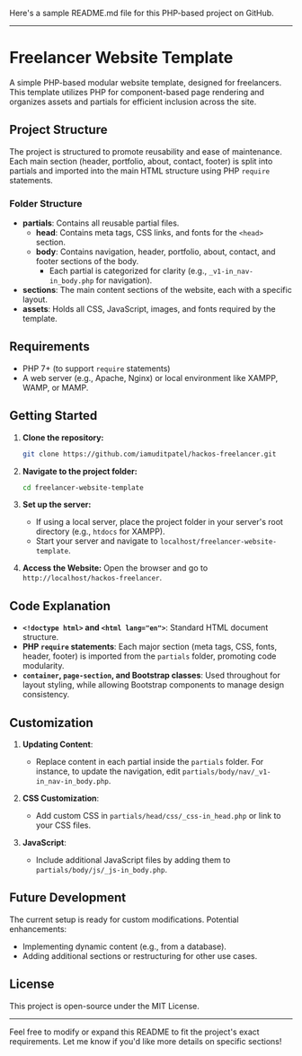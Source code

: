 Here's a sample README.md file for this PHP-based project on GitHub.

---

# Freelancer Website Template

A simple PHP-based modular website template, designed for freelancers. This template utilizes PHP for component-based page rendering and organizes assets and partials for efficient inclusion across the site.

## Project Structure

The project is structured to promote reusability and ease of maintenance. Each main section (header, portfolio, about, contact, footer) is split into partials and imported into the main HTML structure using PHP `require` statements.

### Folder Structure

- **partials**: Contains all reusable partial files.
  - **head**: Contains meta tags, CSS links, and fonts for the `<head>` section.
  - **body**: Contains navigation, header, portfolio, about, contact, and footer sections of the body.
    - Each partial is categorized for clarity (e.g., `_v1-in_nav-in_body.php` for navigation).
- **sections**: The main content sections of the website, each with a specific layout.
- **assets**: Holds all CSS, JavaScript, images, and fonts required by the template.

## Requirements

- PHP 7+ (to support `require` statements)
- A web server (e.g., Apache, Nginx) or local environment like XAMPP, WAMP, or MAMP.

## Getting Started

1. **Clone the repository:**
   ```bash
   git clone https://github.com/iamuditpatel/hackos-freelancer.git
   ```

2. **Navigate to the project folder:**
   ```bash
   cd freelancer-website-template
   ```

3. **Set up the server:**
   - If using a local server, place the project folder in your server's root directory (e.g., `htdocs` for XAMPP).
   - Start your server and navigate to `localhost/freelancer-website-template`.

4. **Access the Website:**
   Open the browser and go to `http://localhost/hackos-freelancer`.

## Code Explanation

- **`<!doctype html>` and `<html lang="en">`**: Standard HTML document structure.
- **PHP `require` statements**: Each major section (meta tags, CSS, fonts, header, footer) is imported from the `partials` folder, promoting code modularity.
- **`container`, `page-section`, and Bootstrap classes**: Used throughout for layout styling, while allowing Bootstrap components to manage design consistency.

## Customization

1. **Updating Content**:
   - Replace content in each partial inside the `partials` folder. For instance, to update the navigation, edit `partials/body/nav/_v1-in_nav-in_body.php`.
   
2. **CSS Customization**:
   - Add custom CSS in `partials/head/css/_css-in_head.php` or link to your CSS files.
   
3. **JavaScript**:
   - Include additional JavaScript files by adding them to `partials/body/js/_js-in_body.php`.

## Future Development

The current setup is ready for custom modifications. Potential enhancements:
- Implementing dynamic content (e.g., from a database).
- Adding additional sections or restructuring for other use cases.

## License

This project is open-source under the MIT License.

---

Feel free to modify or expand this README to fit the project's exact requirements. Let me know if you'd like more details on specific sections!
